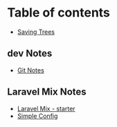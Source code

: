# Table of contents

* [Saving Trees](README.md)

## dev Notes

* [Git Notes](dev-notes/git-notes.md)

## Laravel Mix Notes

* [Laravel Mix - starter](laravel-mix-notes/laravel-mix-starter.md)
* [Simple Config](laravel-mix-notes/simple-config.md)

